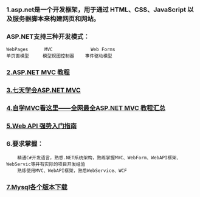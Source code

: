 ### 1.asp.net是一个开发框架，用于通过 HTML、CSS、JavaScript 以及服务器脚本来构建网页和网站。  
###    ASP.NET支持三种开发模式：
    WebPages      MVC              Web Forms
    单页面模型     模型视图控制器    事件驱动模型

### [2.ASP.NET MVC 教程](http://www.runoob.com/aspnet/mvc-app.html)
### [3.七天学会ASP.NET MVC ](http://www.cnblogs.com/powertoolsteam/p/MVC_one.html)
### [4.自学MVC看这里——全网最全ASP.NET MVC 教程汇总](http://www.cnblogs.com/powertoolsteam/p/MVC_knowledge.html)

### [5.Web API 强势入门指南](https://www.cnblogs.com/guyun/p/4589115.html)
### 6.要求掌握：
        精通C#开发语言，熟悉.NET系统架构，熟练掌握MVC、WebForm、WebAPI框架、WebServic等并有实际的项目开发经验  
        熟练使用MVC、WebAPI框架，熟悉WebService、WCF

### [7.Mysql各个版本下载](http://ftp.ntu.edu.tw/MySQL/Downloads/)
